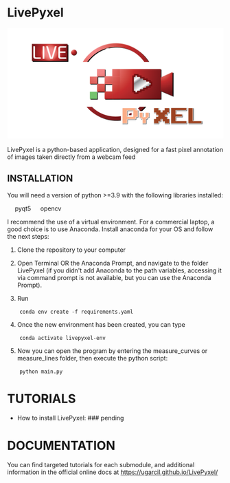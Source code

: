 # LivePyxel

![Length of a Rotifer using Bezier curves](https://raw.githubusercontent.com/UGarCil/LivePyxel/main/icons/main_logo_long.png)

LivePyxel is a python-based application, designed for a fast pixel annotation of images taken directly from a webcam feed  

## INSTALLATION

You will need a version of python >=3.9 with the following libraries installed:  


&emsp; pyqt5
&emsp; opencv

I recommend the use of a virtual environment. For a commercial laptop, a good choice is to use Anaconda. Install anaconda for your OS and follow the next steps:  

1. Clone the repository to your computer
2. Open Terminal OR the Anaconda Prompt, and navigate to the folder LivePyxel (if you didn't add Anaconda to the path variables, accessing it via command prompt is not available, but you can use the Anaconda Prompt).

3. Run 
    
```
    conda env create -f requirements.yaml
```
4. Once the new environment has been created, you can type 
```
    conda activate livepyxel-env
```

5. Now you can open the program by entering the measure_curves or measure_lines folder, then execute the python script:  
```
    python main.py
```

# TUTORIALS
- How to install LivePyxel:   ### pending

# DOCUMENTATION
You can find targeted tutorials for each submodule, and additional information in the official online docs at https://ugarcil.github.io/LivePyxel/